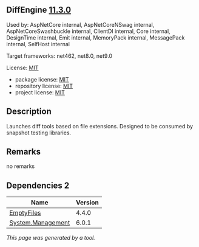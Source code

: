 DiffEngine [11.3.0](https://www.nuget.org/packages/DiffEngine/11.3.0)
--------------------

Used by: AspNetCore internal, AspNetCoreNSwag internal, AspNetCoreSwashbuckle internal, ClientDI internal, Core internal, DesignTime internal, Emit internal, MemoryPack internal, MessagePack internal, SelfHost internal

Target frameworks: net462, net8.0, net9.0

License: [MIT](../../../../licenses/mit) 

- package license: [MIT](https://licenses.nuget.org/MIT) 
- repository license: [MIT](https://github.com/VerifyTests/DiffEngine.git) 
- project license: [MIT](https://github.com/VerifyTests/DiffEngine) 

Description
-----------
Launches diff tools based on file extensions. Designed to be consumed by snapshot testing libraries.

Remarks
-----------
no remarks


Dependencies 2
-----------

|Name|Version|
|----------|:----|
|[EmptyFiles](../../../../packages/nuget.org/emptyfiles/4.4.0)|4.4.0|
|[System.Management](../../../../packages/nuget.org/system.management/6.0.1)|6.0.1|

*This page was generated by a tool.*